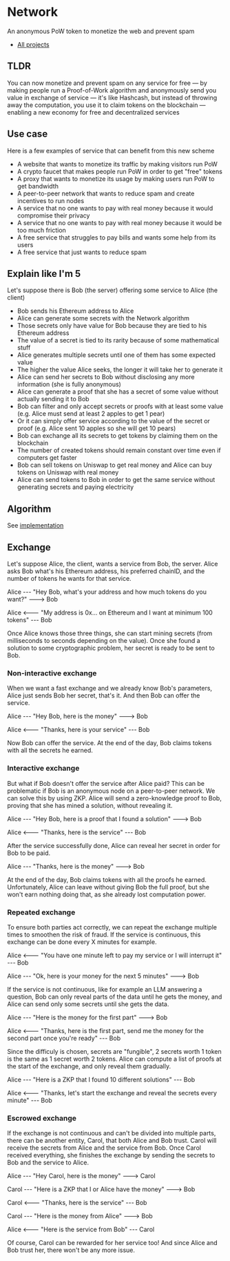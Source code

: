 # Network

An anonymous PoW token to monetize the web and prevent spam

- [All projects](https://github.com/stars/hazae41/lists/network)

## TLDR

You can now monetize and prevent spam on any service for free — by making people run a Proof-of-Work algorithm and anonymously send you value in exchange of service — it's like Hashcash, but instead of throwing away the computation, you use it to claim tokens on the blockchain — enabling a new economy for free and decentralized services

## Use case

Here is a few examples of service that can benefit from this new scheme

- A website that wants to monetize its traffic by making visitors run PoW
- A crypto faucet that makes people run PoW in order to get "free" tokens
- A proxy that wants to monetize its usage by making users run PoW to get bandwidth
- A peer-to-peer network that wants to reduce spam and create incentives to run nodes
- A service that no one wants to pay with real money because it would compromise their privacy
- A service that no one wants to pay with real money because it would be too much friction
- A free service that struggles to pay bills and wants some help from its users
- A free service that just wants to reduce spam

## Explain like I'm 5

Let's suppose there is Bob (the server) offering some service to Alice (the client)

- Bob sends his Ethereum address to Alice
- Alice can generate some secrets with the Network algorithm
- Those secrets only have value for Bob because they are tied to his Ethereum address
- The value of a secret is tied to its rarity because of some mathematical stuff
- Alice generates multiple secrets until one of them has some expected value
- The higher the value Alice seeks, the longer it will take her to generate it
- Alice can send her secrets to Bob without disclosing any more information (she is fully anonymous)
- Alice can generate a proof that she has a secret of some value without actually sending it to Bob
- Bob can filter and only accept secrets or proofs with at least some value (e.g. Alice must send at least 2 apples to get 1 pear)
- Or it can simply offer service according to the value of the secret or proof (e.g. Alice sent 10 apples so she will get 10 pears)
- Bob can exchange all its secrets to get tokens by claiming them on the blockchain
- The number of created tokens should remain constant over time even if computers get faster
- Bob can sell tokens on Uniswap to get real money and Alice can buy tokens on Uniswap with real money
- Alice can send tokens to Bob in order to get the same service without generating secrets and paying electricity

## Algorithm

See [implementation](https://github.com/hazae41/network-contracts)

## Exchange

Let's suppose Alice, the client, wants a service from Bob, the server. Alice asks Bob what's his Ethereum address, his preferred chainID, and the number of tokens he wants for that service.

Alice --- "Hey Bob, what's your address and how much tokens do you want?" ---> Bob

Alice <--- "My address is 0x... on Ethereum and I want at minimum 100 tokens" --- Bob

Once Alice knows those three things, she can start mining secrets (from milliseconds to seconds depending on the value). Once she found a solution to some cryptographic problem, her secret is ready to be sent to Bob.

### Non-interactive exchange

When we want a fast exchange and we already know Bob's parameters, Alice just sends Bob her secret, that's it. And then Bob can offer the service.

Alice --- "Hey Bob, here is the money" ---> Bob

Alice <--- "Thanks, here is your service" --- Bob

Now Bob can offer the service. At the end of the day, Bob claims tokens with all the secrets he earned.

### Interactive exchange

But what if Bob doesn't offer the service after Alice paid? This can be problematic if Bob is an anonymous node on a peer-to-peer network. We can solve this by using ZKP. Alice will send a zero-knowledge proof to Bob, proving that she has mined a solution, without revealing it.

Alice --- "Hey Bob, here is a proof that I found a solution" ---> Bob

Alice <--- "Thanks, here is the service" --- Bob

After the service successfully done, Alice can reveal her secret in order for Bob to be paid.

Alice --- "Thanks, here is the money" ---> Bob

At the end of the day, Bob claims tokens with all the proofs he earned. Unfortunately, Alice can leave without giving Bob the full proof, but she won't earn nothing doing that, as she already lost computation power.

### Repeated exchange

To ensure both parties act correctly, we can repeat the exchange multiple times to smoothen the risk of fraud. If the service is continuous, this exchange can be done every X minutes for example.

Alice <--- "You have one minute left to pay my service or I will interrupt it" --- Bob

Alice --- "Ok, here is your money for the next 5 minutes" ---> Bob

If the service is not continuous, like for example an LLM answering a question, Bob can only reveal parts of the data until he gets the money, and Alice can send only some secrets until she gets the data. 

Alice --- "Here is the money for the first part" ---> Bob

Alice <--- "Thanks, here is the first part, send me the money for the second part once you're ready" --- Bob

Since the difficuly is chosen, secrets are "fungible", 2 secrets worth 1 token is the same as 1 secret worth 2 tokens. Alice can compute a list of proofs at the start of the exchange, and only reveal them gradually.

Alice --- "Here is a ZKP that I found 10 different solutions" --- Bob

Alice <--- "Thanks, let's start the exchange and reveal the secrets every minute" --- Bob

### Escrowed exchange

If the exchange is not continuous and can't be divided into multiple parts, there can be another entity, Carol, that both Alice and Bob trust. Carol will receive the secrets from Alice and the service from Bob. Once Carol received everything, she finishes the exchange by sending the secrets to Bob and the service to Alice.

Alice --- "Hey Carol, here is the money" ---> Carol

Carol --- "Here is a ZKP that I or Alice have the money" ---> Bob

Carol <--- "Thanks, here is the service" --- Bob

Carol --- "Here is the money from Alice" ---> Bob

Alice <--- "Here is the service from Bob" --- Carol

Of course, Carol can be rewarded for her service too! And since Alice and Bob trust her, there won't be any more issue.




